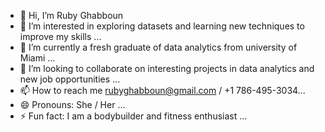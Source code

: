- 👋 Hi, I’m Ruby Ghabboun
- 👀 I’m interested in exploring datasets and learning new techniques to improve my skills ...
- 🌱 I’m currently a fresh graduate of data analytics from university of Miami ...
- 💞️ I’m looking to collaborate on interesting projects in data analytics and new job opportunities ...
- 📫 How to reach me rubyghabboun@gmail.com / +1 786-495-3034...
- 😄 Pronouns: She / Her ...
- ⚡ Fun fact: I am a bodybuilder and fitness enthusiast ...

<!---
rubyghabboun/rubyghabboun is a ✨ special ✨ repository because its `README.md` (this file) appears on your GitHub profile.
You can click the Preview link to take a look at your changes.
--->

